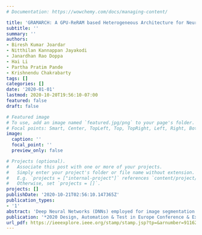 ```yaml
---
# Documentation: https://wowchemy.com/docs/managing-content/

title: 'GRAMARCH: A GPU-ReRAM based Heterogeneous Architecture for Neural Image Segmentation'
subtitle: ''
summary: ''
authors:
- Biresh Kumar Joardar
- Nitthilan Kannappan Jayakodi
- Janardhan Rao Doppa
- Hai Li
- Partha Pratim Pande
- Krishnendu Chakrabarty
tags: []
categories: []
date: '2020-01-01'
lastmod: 2020-10-20T19:56:10-07:00
featured: false
draft: false

# Featured image
# To use, add an image named `featured.jpg/png` to your page's folder.
# Focal points: Smart, Center, TopLeft, Top, TopRight, Left, Right, BottomLeft, Bottom, BottomRight.
image:
  caption: ''
  focal_point: ''
  preview_only: false

# Projects (optional).
#   Associate this post with one or more of your projects.
#   Simply enter your project's folder or file name without extension.
#   E.g. `projects = ["internal-project"]` references `content/project/deep-learning/index.md`.
#   Otherwise, set `projects = []`.
projects: []
publishDate: '2020-10-21T02:56:10.147365Z'
publication_types:
- '1'
abstract: 'Deep Neural Networks (DNNs) employed for image segmentation are computationally more expensive and complex compared to the ones used for classification. However, manycore architectures to accelerate the training of these DNNs are relatively unexplored. Resistive random-access memory (ReRAM)-based architectures offer a promising alternative to commonly used GPU-based platforms for training DNNs. However, due to their low-precision storage capability, these architectures cannot support all DNN layers and suffer from accuracy loss of the learned models. To address these challenges, we propose GRAMARCH, a heterogeneous architecture that combines the benefits of ReRAM and GPUs simultaneously by using a high-throughput 3D Network-on-Chip. Experimental results indicate that by suitably mapping DNN layers to processing elements, it is possible to achieve up to 53X better performance compared to conventional GPUs for image segmentation.'
publication: '*2020 Design, Automation & Test in Europe Conference & Exhibition (DATE)*'
url_pdf: https://ieeexplore.ieee.org/stamp/stamp.jsp?tp=&arnumber=9116273
---
```

